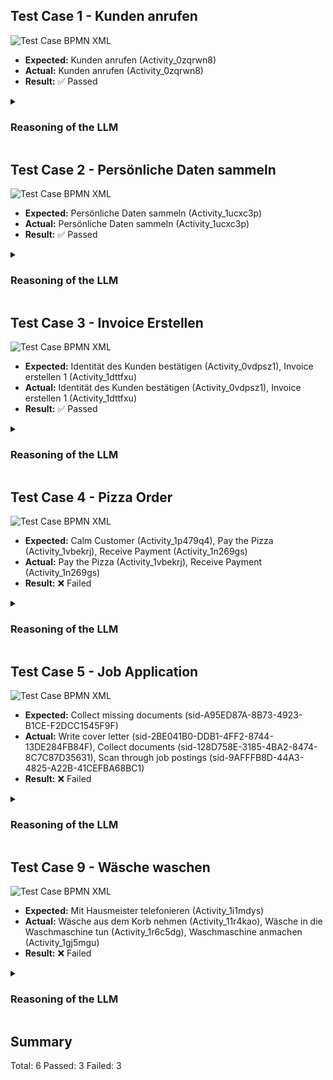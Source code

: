 ## Test Case 1 - Kunden anrufen
<img src="https://gripl.mertendieckmann.de/api/dataset/1/preview?correctIds=Activity_0zqrwn8&falsePositiveIds=&falseNegativeIds=&salt=71982.0" alt="Test Case BPMN XML" />

- **Expected:** Kunden anrufen (Activity_0zqrwn8)
- **Actual:** Kunden anrufen (Activity_0zqrwn8)
- **Result:** ✅ Passed

<details>
<summary><h3>Reasoning of the LLM</h3></summary>

- **Kunden anrufen** (Activity_0zqrwn8): The activity involves calling customers, which likely involves processing personal data such as customers' names, phone numbers, and potentially other identifying information.

</details>

## Test Case 2 - Persönliche Daten sammeln
<img src="https://gripl.mertendieckmann.de/api/dataset/2/preview?correctIds=Activity_1ucxc3p&falsePositiveIds=&falseNegativeIds=&salt=60191.0" alt="Test Case BPMN XML" />

- **Expected:** Persönliche Daten sammeln (Activity_1ucxc3p)
- **Actual:** Persönliche Daten sammeln (Activity_1ucxc3p)
- **Result:** ✅ Passed

<details>
<summary><h3>Reasoning of the LLM</h3></summary>

- **Persönliche Daten sammeln** (Activity_1ucxc3p): The name 'Persönliche Daten sammeln' implies the collection of personal data.

</details>

## Test Case 3 - Invoice Erstellen
<img src="https://gripl.mertendieckmann.de/api/dataset/3/preview?correctIds=Activity_0vdpsz1,Activity_1dttfxu&falsePositiveIds=&falseNegativeIds=&salt=77461.0" alt="Test Case BPMN XML" />

- **Expected:** Identität des Kunden bestätigen (Activity_0vdpsz1), Invoice erstellen 1 (Activity_1dttfxu)
- **Actual:** Identität des Kunden bestätigen (Activity_0vdpsz1), Invoice erstellen 1 (Activity_1dttfxu)
- **Result:** ✅ Passed

<details>
<summary><h3>Reasoning of the LLM</h3></summary>

- **Identität des Kunden bestätigen** (Activity_0vdpsz1): The activity 'Identität des Kunden bestätigen' involves confirming the identity of the customer, which implies the processing of personal data (identity information of the customer). Therefore, it is relevant for GDPR compliance.
- **Invoice erstellen 1** (Activity_1dttfxu): The activity 'Invoice erstellen 1' involves creating an invoice, which may contain personal data such as customer names, contact information, or financial details. Therefore, it is relevant for GDPR compliance.

</details>

## Test Case 4 - Pizza Order
<img src="https://gripl.mertendieckmann.de/api/dataset/4/preview?correctIds=Activity_1vbekrj,Activity_1n269gs&falsePositiveIds=&falseNegativeIds=Activity_1p479q4&salt=41190.0" alt="Test Case BPMN XML" />

- **Expected:** Calm Customer (Activity_1p479q4), Pay the Pizza (Activity_1vbekrj), Receive Payment (Activity_1n269gs)
- **Actual:** Pay the Pizza (Activity_1vbekrj), Receive Payment (Activity_1n269gs)
- **Result:** ❌ Failed

<details>
<summary><h3>Reasoning of the LLM</h3></summary>

- **Pay the Pizza** (Activity_1vbekrj): The activity 'Pay the Pizza' involves processing payment information which may contain personal data, thus making it relevant for GDPR compliance.
- **Receive Payment** (Activity_1n269gs): The activity 'Receive Payment' involves processing payment information which may contain personal data, thus making it relevant for GDPR compliance.

</details>

## Test Case 5 - Job Application
<img src="https://gripl.mertendieckmann.de/api/dataset/5/preview?correctIds=&falsePositiveIds=sid-2BE041B0-DDB1-4FF2-8744-13DE284FB84F,sid-128D758E-3185-4BA2-8474-8C7C87D35631,sid-9AFFFB8D-44A3-4825-A22B-41CEFBA68BC1&falseNegativeIds=sid-A95ED87A-8B73-4923-B1CE-F2DCC1545F9F&salt=33878.0" alt="Test Case BPMN XML" />

- **Expected:** Collect missing documents (sid-A95ED87A-8B73-4923-B1CE-F2DCC1545F9F)
- **Actual:** Write cover letter (sid-2BE041B0-DDB1-4FF2-8744-13DE284FB84F), Collect documents (sid-128D758E-3185-4BA2-8474-8C7C87D35631), Scan through job postings (sid-9AFFFB8D-44A3-4825-A22B-41CEFBA68BC1)
- **Result:** ❌ Failed

<details>
<summary><h3>Reasoning of the LLM</h3></summary>

- **Write cover letter** (sid-2BE041B0-DDB1-4FF2-8744-13DE284FB84F): The element involves the applicant writing a cover letter, which may contain personal data.
- **Collect documents** (sid-128D758E-3185-4BA2-8474-8C7C87D35631): The element involves the applicant collecting documents, which may contain personal data.
- **Scan through job postings** (sid-9AFFFB8D-44A3-4825-A22B-41CEFBA68BC1): The element involves scanning through job postings, which may contain personal data.

</details>

## Test Case 9 - Wäsche waschen
<img src="https://gripl.mertendieckmann.de/api/dataset/9/preview?correctIds=&falsePositiveIds=Activity_11r4kao,Activity_1r6c5dg,Activity_1gj5mgu&falseNegativeIds=Activity_1i1mdys&salt=71737.0" alt="Test Case BPMN XML" />

- **Expected:** Mit Hausmeister telefonieren (Activity_1i1mdys)
- **Actual:** Wäsche aus dem Korb nehmen (Activity_11r4kao), Wäsche in die Waschmaschine tun (Activity_1r6c5dg), Waschmaschine anmachen (Activity_1gj5mgu)
- **Result:** ❌ Failed

<details>
<summary><h3>Reasoning of the LLM</h3></summary>

- **Wäsche aus dem Korb nehmen** (Activity_11r4kao): The activity 'Wäsche aus dem Korb nehmen' involves handling personal clothing items, which can contain personal data like identification marks or tags, making it relevant for GDPR compliance.
- **Wäsche in die Waschmaschine tun** (Activity_1r6c5dg): The activity 'Wäsche in die Waschmaschine tun' involves handling personal clothing items, which can contain personal data like identification marks or tags, making it relevant for GDPR compliance.
- **Waschmaschine anmachen** (Activity_1gj5mgu): The activity 'Waschmaschine anmachen' involves handling personal clothing items, which can contain personal data like identification marks or tags, making it relevant for GDPR compliance.

</details>

## Summary
Total: 6
Passed: 3
Failed: 3
